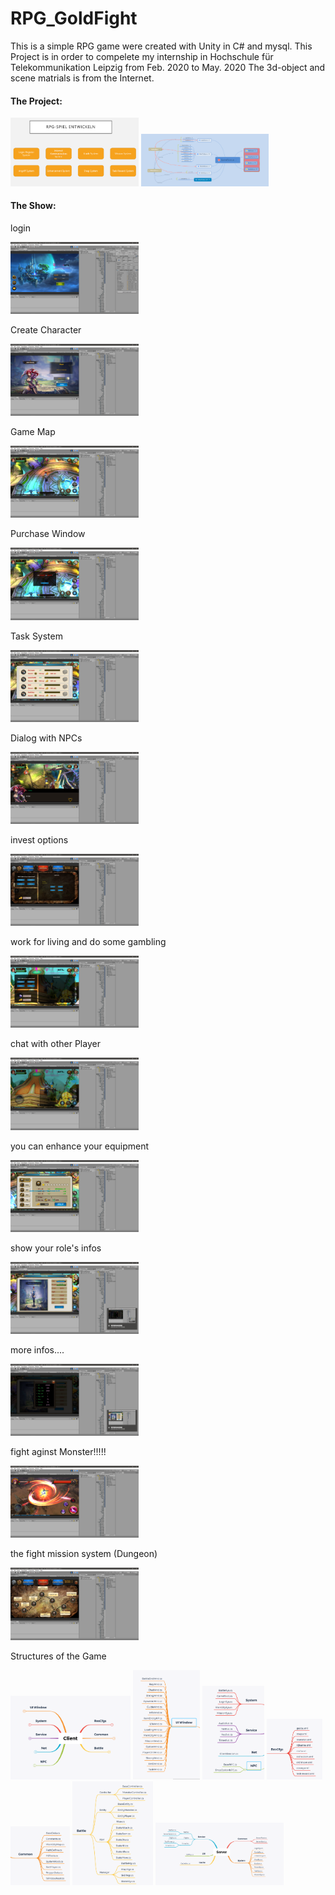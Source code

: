 # RPG_GoldFight
This is a simple RPG game were created with Unity in C# and mysql.
This Project is in order to compelete my internship in Hochschule für Telekommunikation Leipzig from Feb. 2020 to May. 2020
The 3d-object and scene matrials is from the Internet.



#### The Project:

<img src="show_pics\b1.png" alt="1" style="zoom:20%;" />

<img src="show_pics\b2.png" alt="1" style="zoom:20%;" />

#### The Show:

login 

<img src="show_pics\a1.png" alt="1" style="zoom:20%;" />

Create Character

<img src="show_pics\a2.png" alt="1" style="zoom:20%;" />



Game Map

<img src="show_pics\a3.png" alt="1" style="zoom:20%;" />

Purchase Window

<img src="show_pics\a4.png" alt="1" style="zoom:20%;" />

Task System

<img src="show_pics\a5.png" alt="1" style="zoom:20%;" />

Dialog with NPCs

<img src="show_pics\a6.png" alt="1" style="zoom:20%;" />

invest options

<img src="show_pics\a7.png" alt="1" style="zoom:20%;" />

work for living and do some gambling

<img src="show_pics\a8.png" alt="1" style="zoom:20%;" />

chat with other Player

<img src="show_pics\a9.png" alt="1" style="zoom:20%;" />

you can enhance your equipment

<img src="show_pics\a10.png" alt="1" style="zoom:20%;" />

show your role's infos

<img src="show_pics\a11.png" alt="1" style="zoom:20%;" />

more infos....

<img src="show_pics\a12.png" alt="1" style="zoom:20%;" />

fight aginst Monster!!!!!

<img src="show_pics\a13.png" alt="1" style="zoom:20%;" />

the fight mission system (Dungeon)

<img src="show_pics\a14.png" alt="1" style="zoom:20%;" />

Structures of the Game

<img src="show_pics\stu\a1.png" alt="1" style="zoom:20%;" />

<img src="show_pics\stu\a11.png" alt="1" style="zoom:20%;" />

<img src="show_pics\stu\a12.png" alt="1" style="zoom:20%;" />

<img src="show_pics\stu\a13.png" alt="1" style="zoom:20%;" />

<img src="show_pics\stu\a14.png" alt="1" style="zoom:20%;" />

<img src="show_pics\stu\a15.png" alt="1" style="zoom:20%;" />

<img src="show_pics\stu\a2.png" alt="1" style="zoom:20%;" />



